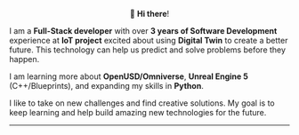 <p align="center">👋 <b>Hi there</b>!</p>

I am a **Full-Stack developer** with over <b>3 years of Software Development</b> experience at <b>IoT project</b> excited about using **Digital Twin** to create a better future. This technology can help us predict and solve problems before they happen.

I am learning more about **OpenUSD/Omniverse**, **Unreal Engine 5** (C++/Blueprints), and expanding my skills in **Python**.

I like to take on new challenges and find creative solutions. My goal is to keep learning and help build amazing new technologies for the future.
<hr>
